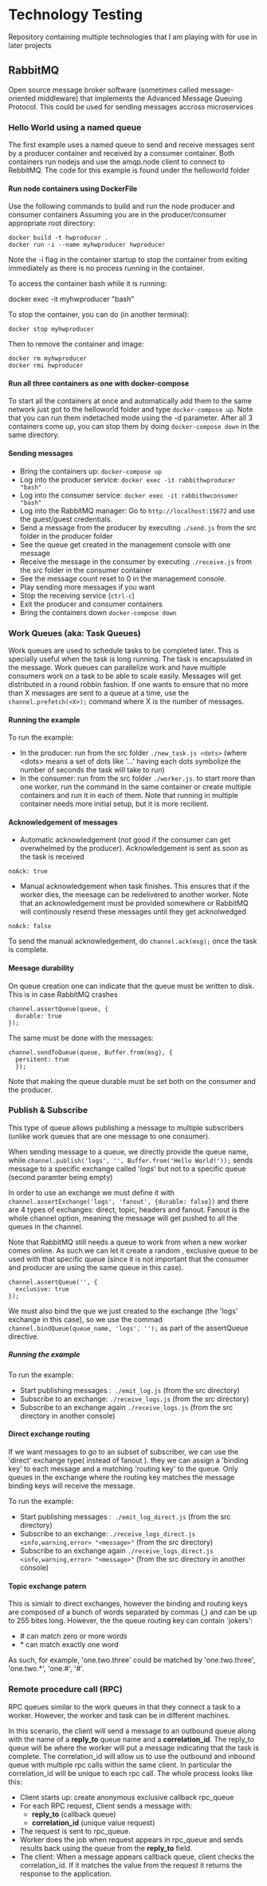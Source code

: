# Technology Testing

Repository containing multiple technologies that I am playing with for use in later projects

## RabbitMQ

Open source message broker software (sometimes called message-oriented middleware) that implements the Advanced Message Queuing Protocol.
This could be used for sending messages accross microservices

### Hello World using a named queue
The first example uses a named queue to send and receive messages sent by a producer container and received by a consumer container. Both containers run nodejs and use the amqp.node client to connect to RebbitMQ.
The code for this example is found under the helloworld folder

#### Run node containers using DockerFile
Use the following commands to build and run the node producer and consumer containers Assuming you are in the producer/consumer appropriate root directory:

```
docker build -t hwproducer .
docker run -i --name myhwproducer hwproducer
```
Note the -i flag in the container startup to stop the container from exiting immediately as there is no process running in the container.

To access the container bash while it is running:

docker exec -it myhwproducer "bash"

To stop the container, you can do (in another terminal):

```
docker stop myhwproducer
```

Then to remove the container and image:
```
docker rm myhwproducer
docker rmi hwproducer
```

#### Run all three containers as one with docker-compose
To start all the containers at once and automatically add them to the same network just got to the helloworld folder and type `docker-compose up`. Note that you can run them indetached mode using the -d parameter. After all 3 containers come up, you can stop them by doing `docker-compose down` in the same directory.

#### Sending messages

- Bring the containers up: `docker-compose up`
- Log into the producer service: `docker exec -it rabbithwproducer "bash"`
- Log into the consumer service: `docker exec -it rabbithwconsumer "bash"`
- Log into the RabbitMQ manager: Go to `http://localhost:15672` and use the guest/guest credentials.
- Send a message from the producer by executing `./send.js` from the src folder in the producer folder
- See the queue get created in the management console with one message
- Receive the message in the consumer by executing `./receive.js` from the src folder in the consumer container
- See the message count reset to 0 in the management console.
- Play sending more messages if you want
- Stop the receiving service (`ctrl-c`)
- Exit the producer and consumer containers
- Bring the containers down `docker-compose down`

### Work Queues (aka: Task Queues)

Work queues are used to schedule tasks to be completed later. This is specially useful when the task is long running. The task is encapsulated in the message. Work queues can parallelize work and have multiple consumers work on a task to be able to scale easily. Messages will get distributed in a round robbin fashion. If one wants to ensure that no more than X messages are sent to a queue at a time, use the `channel.prefetch(<X>);` command where X is the number of messages.

#### Running the example
To run the example:
 - In the producer: run from the src folder `./new_task.js <dots>` (where \<dots> means a set of dots like '...' having each dots symbolize the number of seconds the task will take to run)
 - In the consumer: run from the src folder `./worker.js`. to start more than one worker, run the command in the same container or create multiple containers and run it in each of them. Note that running in multiple container needs more initial setup, but it is more recilient.

#### Acknowledgement of messages

- Automatic acknowledgement (not good if the consumer can get overwhelmed by the producer). Acknowledgement is sent as soon as the task is received
```
noAck: true
```
- Manual acknowledgement when task finishes. This ensures that if the worker dies, the meesage can be redelivered to another worker. Note that an acknowledgement must be provided somewhere or RabbitMQ will continously  resend these messages until they get acknolwedged
```
noAck: false
```
To send the manual acknowledgement, do `channel.ack(msg);` once the task is complete.

#### Meesage durability

On queue creation one can indicate that the queue must be written to disk. This is in case RabbitMQ crashes
```
channel.assertQueue(queue, {
  durable: true
});
```
The same must be done with the messages:
```
channel.sendToQueue(queue, Buffer.from(msg), {
  persitent: true
  });
```
Note that making the queue durable must be set both on the consumer and the producer.

### Publish & Subscribe

This type of queue allows publishing a message to multiple subscribers (unlike work queues that are one message to one consumer).

When sending message to a queue, we directly provide the queue name, while `channel.publish('logs', '', Buffer.from('Hello World!'));` sends message to a specific exchange called '_logs_' but not to a specific queue (second paramter being empty)

In order to use an exchange we must define it with  `channel.assertExchange('logs', 'fanout', {durable: false})` and there are 4 types of exchanges: direct, topic, headers and fanout. Fanout is the whole channel option, meaning the message will get pushed to all the queues in the channel.

Note that RabbitMQ still needs a queue to work from when a new worker comes online. As such we can let it create a random , exclusive queue to be used with that specific queue (since it is not important that the consumer and producer are using the same queue in this case).

```
channel.assertQueue('', {
  exclusive: true
});
```

We must also bind the que we just created to the exchange (the 'logs' exchange in this case), so we use the commad `channel.bindQueue(queue_name, 'logs', '');` as part of the assertQueue directive.

##### Running the example

To run the example:
- Start publishing messages :` ./emit_log.js` (from the src directory)
- Subscribe to an exchange: `./receive_logs.js` (from the src directory)
- Subscribe to an exchange again `./receive_logs.js` (from the src directory in another console)


#### Direct exchange routing

If we want messages to go to an subset of subscriber, we can use the 'direct' exchange type( instead of fanout ). they we can assign a 'binding key' to each message and a matching 'routing key' to the queue. Only queues in the exchange where the routing key matches the message binding keys will receive the message.

To run the example:
- Start publishing messages :` ./emit_log_direct.js` (from the src directory)
- Subscribe to an exchange: `./receive_logs_direct.js <info,warning,error> "<message>"` (from the src directory)
- Subscribe to an exchange again `./receive_logs_direct.js <info,warning,error> "<message>"` (from the src directory in another console)

#### Topic exchange patern

This is simialr to direct exchanges, however the binding and routing keys are composed of a bunch of words separated by commas (,) and can be up to 255 bites long. However, the the queue routing key can contain 'jokers':

- \# can match zero or more words
- \* can match exactly one word

As such, for example, 'one.two.three' could be matched by 'one.two.three', 'one.two.*', 'one.#', '#'.

### Remote procedure call (RPC)

RPC queues similar to the work queues in that they connect a task to a worker. However, the worker and task can be in different machines.

In this scenario, the client will send a message to an outbound queue along with the name of a **reply_to** queue name and a **correlation_id**. The reply_to queue will be where the worker will put a message indicating that the task is complete. The correlation_id will allow us to use the outbound and inbound queue with multiple rpc calls within the same client. In particular the correlation_id will be unique to each rpc call. The whole process looks like this:

- Client starts up: create anonymous exclusive callback rpc_queue
- For each RPC request,  Client sends a message with:
  - **reply_to** (callback queue)
  - **correlation_id** (unique value request)
- The request is sent to rpc_queue.
- Worker does the job when request appears in rpc_queue and sends results back using the queue from the **reply_to** field.
- The client: When a message appears callback queue, client checks the correlation_id. If it matches the value from the request it returns the response to the application.
